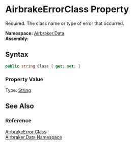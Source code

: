 AirbrakeErrorClass Property
===========================
Required. The class name or type of error that occurred.

**Namespace:** [Airbraker.Data][1]  
**Assembly:**

Syntax
------

```csharp
public string Class { get; set; }
```

### Property Value
Type: [String][2]

See Also
--------

### Reference
[AirbrakeError Class][3]  
[Airbraker.Data Namespace][1]  

[1]: ../README.md
[2]: http://msdn.microsoft.com/en-us/library/s1wwdcbf
[3]: README.md